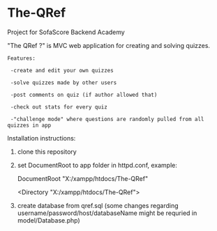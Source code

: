 # The-QRef
Project for SofaScore Backend Academy

"The QRef ?" is MVC web application for creating and solving quizzes.

    Features:

     -create and edit your own quizzes
  
     -solve quizzes made by other users
  
     -post comments on quiz (if author allowed that)
  
     -check out stats for every quiz
  
     -"challenge mode" where questions are randomly pulled from all quizzes in app



Installation instructions:
1. clone this repository
2. set DocumentRoot to app folder in httpd.conf, example:

      DocumentRoot "X:/xampp/htdocs/The-QRef"
      
      <Directory "X:/xampp/htdocs/The-QRef">

3. create database from qref.sql (some changes regarding username/password/host/databaseName might be requried in model/Database.php)
